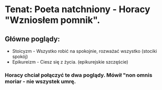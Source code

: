 # Tenat: Poeta natchniony - Horacy "Wzniosłem pomnik".
## Główne poglądy:
- Stoicyzm - Wszystko robić na spokojnie, rozważać wszystko (stociki spokój)
- Epikureizm - Ciesz się z życia. (epikurejskie szczęście)
### Horacy chciał połączyć te dwa poglądy. Mówił "non omnis moriar - nie wszystek umrę.

